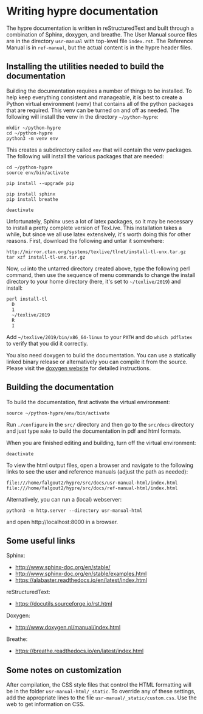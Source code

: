 <!--
Copyright (c) 1998 Lawrence Livermore National Security, LLC and other
HYPRE Project Developers. See the top-level COPYRIGHT file for details.

SPDX-License-Identifier: (Apache-2.0 OR MIT)
-->

# Writing hypre documentation

The hypre documentation is written in reStructuredText and built through a
combination of Sphinx, doxygen, and breathe.  The User Manual source files are
in the directory `usr-manual` with top-level file `index.rst`.  The Reference
Manual is in `ref-manual`, but the actual content is in the hypre header files.

## Installing the utilities needed to build the documentation

Building the documentation requires a number of things to be installed.  To help
keep everything consistent and manageable, it is best to create a Python virtual
environment (venv) that contains all of the python packages that are required.
This venv can be turned on and off as needed.  The following will install the
venv in the directory `~/python-hypre`:

    mkdir ~/python-hypre
    cd ~/python-hypre
    python3 -m venv env

This creates a subdirectory called `env` that will contain the venv packages.
The following will install the various packages that are needed:

    cd ~/python-hypre
    source env/bin/activate

    pip install --upgrade pip

    pip install sphinx
    pip install breathe

    deactivate

Unfortunately, Sphinx uses a lot of latex packages, so it may be necessary to
install a pretty complete version of TexLive.  This installation takes a while,
but since we all use latex extensively, it's worth doing this for other reasons.
First, download the following and untar it somewhere:

    http://mirror.ctan.org/systems/texlive/tlnet/install-tl-unx.tar.gz
    tar xzf install-tl-unx.tar.gz

Now, `cd` into the untarred directory created above, type the following perl
command, then use the sequence of menu commands to change the install directory
to your home directory (here, it's set to `~/texlive/2019`) and install:

    perl install-tl
      D
      1
      ~/texlive/2019
      R
      I

Add `~/texlive/2019/bin/x86_64-linux` to your `PATH` and do `which pdflatex` to
verify that you did it correctly.

You also need doxygen to build the documentation. You can use a statically
linked binary release or alternatively you can compile it from the source.
Please visit the [doxygen website](https://www.doxygen.nl/download.html)
for detailed instructions.

## Building the documentation

To build the documentation, first activate the virtual environment:

    source ~/python-hypre/env/bin/activate

Run `./configure` in the `src/` directory and then go to the `src/docs` directory
and just type `make` to build the documentation in pdf and html formats.

When you are finished editing and building, turn off the virtual environment:

    deactivate

To view the html output files, open a browser and navigate to the following links to see
the user and reference manuals (adjust the path as needed):

    file:///home/falgout2/hypre/src/docs/usr-manual-html/index.html
    file:///home/falgout2/hypre/src/docs/ref-manual-html/index.html

Alternatively, you can run a (local) webserver:

    python3 -m http.server --directory usr-manual-html

and open http://localhost:8000 in a browser.

## Some useful links

Sphinx:

- http://www.sphinx-doc.org/en/stable/
- http://www.sphinx-doc.org/en/stable/examples.html
- https://alabaster.readthedocs.io/en/latest/index.html

reStructuredText:

- https://docutils.sourceforge.io/rst.html

Doxygen:

- http://www.doxygen.nl/manual/index.html

Breathe:

- https://breathe.readthedocs.io/en/latest/index.html

## Some notes on customization

After compilation, the CSS style files that control the HTML formatting will be
in the folder `usr-manual-html/_static`.  To override any of these settings, add
the appropriate lines to the file `usr-manual/_static/custom.css`.  Use the web
to get information on CSS.
